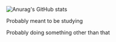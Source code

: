 ![Anurag's GitHub stats](https://github-readme-stats.vercel.app/api?username=Sebagabones&show_icons=true)

Probably meant to be studying

Probably doing something other than that
